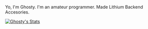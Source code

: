 Yo, I'm Ghosty. I'm an amateur programmer. Made Lithium Backend Accesories.

[![Ghosty's Stats](https://github-readme-stats.vercel.app/api?username=notnotghosty)](https://github.com/anuraghazra/github-readme-stats&theme=dracula)
